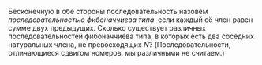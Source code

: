 Бесконечную в обе стороны последовательность 
назовём *последовательностью фибоначчиева типа*, если 
каждый её член равен сумме двух предыдущих. Сколько существует различных 
последовательностей фибоначчиева типа, в которых есть два соседних натуральных 
члена, не превосходящих $N$? (Последовательности, отличающиеся сдвигом номеров, 
мы различными не считаем.)